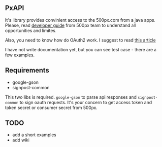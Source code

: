 ## PxAPI
It's library provides convinient access to the 500px.com from a java apps.
Please, read [developer guide](http://developers.500px.com) from 500px team to understand all opportunities and limites.

Also, you need to know how do OAuth2 work. I suggest to read [this article](http://hueniverse.com/oauth/)

I have not write documentation yet, but you can see test case - there are a few examples.

## Requirements
 - google-gson
 - signpost-common

This two libs is required. `google-gson` to parse api responses and `signpost-common` to sign oauth requests.
It's your concern to get access token and token secret or consumer secret from 500px.

## TODO
 - add a short examples 
 - add wiki